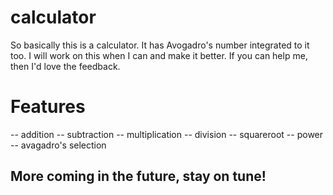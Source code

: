 # calculator
So basically this is a calculator. It has Avogadro's number integrated to it too.
I will work on this when I can and make it better. If you can help me, then I'd love the feedback.
# Features
-- addition
-- subtraction
-- multiplication 
-- division
-- squareroot
-- power
-- avagadro's selection



## More coming in the future, stay on tune!
